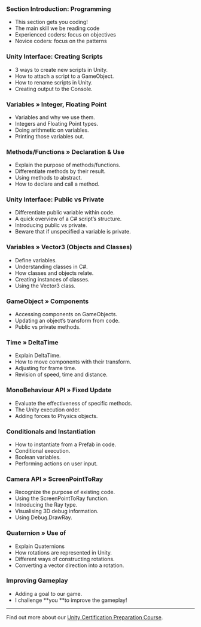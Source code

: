 ### Section Introduction: Programming ###

+ This section gets you coding!
+ The main skill we be reading code
+ Experienced coders: focus on objectives
+ Novice coders: focus on the patterns

### Unity Interface: Creating Scripts ###

+ 3 ways to create new scripts in Unity.
+ How to attach a script to a GameObject.
+ How to rename scripts in Unity.
+ Creating output to the Console.

### Variables » Integer, Floating Point ###

+ Variables and why we use them.
+ Integers and Floating Point types.
+ Doing arithmetic on variables.
+ Printing those variables out.

### Methods/Functions »  Declaration & Use ###

+ Explain the purpose of methods/functions.
+ Differentiate methods by their result.
+ Using methods to abstract.
+ How to declare and call a method.

### Unity Interface: Public vs Private ###

+ Differentiate public variable within code.
+ A quick overview of a C# script’s structure.
+ Introducing public vs private.
+ Beware that if unspecified a variable is private.

### Variables » Vector3  (Objects and Classes) ###

+ Define variables.
+ Understanding classes in C#.
+ How classes and objects relate.
+ Creating instances of classes.
+ Using the Vector3 class.

### GameObject » Components ###

+ Accessing components on GameObjects.
+ Updating an object’s transform from code.
+ Public vs private methods.

### Time » DeltaTime ###

+ Explain DeltaTime.
+ How to move components with their transform.
+ Adjusting for frame time.
+ Revision of speed, time and distance.

### MonoBehaviour API » Fixed Update ###

+ Evaluate the effectiveness of specific methods.
+ The Unity execution order.
+ Adding forces to Physics objects.

### Conditionals and Instantiation ###

+ How to instantiate from a Prefab in code.
+ Conditional execution.
+ Boolean variables.
+ Performing actions on user input.

### Camera API » ScreenPointToRay ###

+ Recognize the purpose of existing code.
+ Using the ScreenPointToRay function.
+ Introducing the Ray type.
+ Visualising 3D debug information.
+ Using Debug.DrawRay.

### Quaternion » Use of ###

+ Explain Quaternions
+ How rotations are represented in Unity.
+ Different ways of constructing rotations.
+ Converting a vector direction into a rotation.

### Improving Gameplay ###

+ Adding a goal to our game.
+ I challenge **you **to improve the gameplay!

---
Find out more about our [Unity Certification Preparation Course](https://www.udemy.com/unitycert?couponCode=GitHubDiscount).

